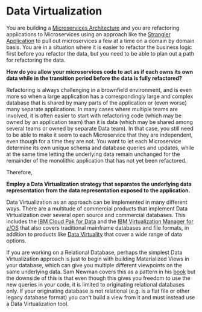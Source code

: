 # Data Virtualization

You are building a [Microservices Architecture](../Microservices/Microservice-Architecture.md) and you are refactoring applications to Microservices using an approach like the [Strangler Application](../Cloud-Native-Architecture/Strangler-App.md) to pull out microservices a few at a time on a domain by domain basis.  You are in a situation where it is easier to refactor the business logic first before you refactor the data, but you need to be able to plan out a path for refactoring the data.

**How do you allow your microservices code to act as if each owns its own data while in the transition period before the data is fully refactored?**

Refactoring is always challenging in a brownfield environment, and is even more so when a large application has a correspondingly large and complex database that is shared by many parts of the application or (even worse) many separate applications.  In many cases where multiple teams are involved, it is often easier to start with refactoring code (which may be owned by an application team) than it is data (which may be shared among several teams or owned by separate Data team).  In that case, you still need to be able to make it seem to each Microservice that they are independent, even though for a time they are not.  You want to let each Microservice determine its own unique schema and database queries and updates, while at the same time letting the underlying data remain unchanged for the remainder of the monolithic application that has not yet been refactored.

Therefore,

**Employ a Data Virtualization strategy that separates the underlying data representation from the data representation exposed to the application.**

Data Virtualization as an approach can be implemented in many different ways.  There are a multitude of commercial products that implement Data Virtualization over several open source and commercial databases.  This includes the [IBM Cloud Pak for Data](https://www.ibm.com/analytics/data-virtualization) and the [IBM Virtualization Manager for z/OS](https://www.ibm.com/products/data-virtualization-manager-for-zos) that also covers traditional mainframe databases and file formats, in addition to products like [Data Virtuality](https://datavirtuality.com/) that cover a wide range of data options.  

If you are working on a Relational Database, perhaps the simplest Data Virtualization approach is just to begin with building Materialized Views in your database, which can give you multiple different viewpoints on the same underlying data.  Sam Newman covers this as a pattern in his [book](https://samnewman.io/books/monolith-to-microservices/) but the downside of this is that even though this gives you freedom to use the new queries in your code, it is limited to originating relational databases only. If your originating database is not relational (e.g. is a flat file or other legacy database format) you can't build a view from it and must instead use a Data Virtualization tool. 
